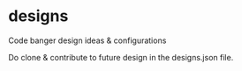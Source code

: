 # designs
Code banger design ideas &amp; configurations

Do clone &amp; contribute to future design in the designs.json file.
